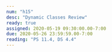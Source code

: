 ```yaml
---
num: "h15"
desc: "Dynamic Classes Review"
ready: true
assigned: 2020-05-19 09:30:00.00-7:00
due: 2020-05-26 23:59:59.00-7:00
reading: "PS 11.4, DS 4.4"
---
```

